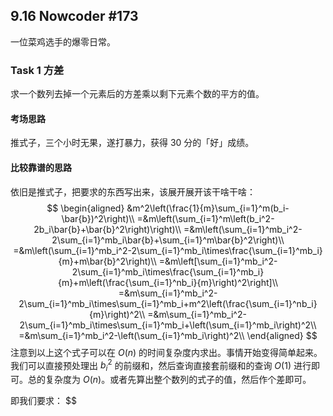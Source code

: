 ## 9.16 Nowcoder #173

一位菜鸡选手的爆零日常。

### Task 1 方差

求一个数列去掉一个元素后的方差乘以剩下元素个数的平方的值。

#### 考场思路

推式子，三个小时无果，遂打暴力，获得 30 分的「好」成绩。

#### 比较靠谱的思路

依旧是推式子，把要求的东西写出来，该展开展开该干啥干啥：
$$
\begin{aligned}
 &m^2\left(\frac{1}{m}\sum_{i=1}^m(b_i-\bar{b})^2\right)\\
=&m\left(\sum_{i=1}^m\left(b_i^2-2b_i\bar{b}+\bar{b}^2\right)\right)\\
=&m\left(\sum_{i=1}^mb_i^2-2\sum_{i=1}^mb_i\bar{b}+\sum_{i=1}^m\bar{b}^2\right)\\
=&m\left(\sum_{i=1}^mb_i^2-2\sum_{i=1}^mb_i\times\frac{\sum_{i=1}^mb_i}{m}+m\bar{b}^2\right)\\
=&m\left[\sum_{i=1}^mb_i^2-2\sum_{i=1}^mb_i\times\frac{\sum_{i=1}^mb_i}{m}+m\left(\frac{\sum_{i=1}^nb_i}{m}\right)^2\right]\\
=&m\sum_{i=1}^mb_i^2-2\sum_{i=1}^mb_i\times\sum_{i=1}^mb_i+m^2\left(\frac{\sum_{i=1}^nb_i}{m}\right)^2\\
=&m\sum_{i=1}^mb_i^2-2\sum_{i=1}^mb_i\times\sum_{i=1}^mb_i+\left(\sum_{i=1}^mb_i\right)^2\\
=&m\sum_{i=1}^mb_i^2-\left(\sum_{i=1}^mb_i\right)^2\\
\end{aligned}
$$
注意到以上这个式子可以在 $O(n)$ 的时间复杂度内求出。事情开始变得简单起来。我们可以直接预处理出 $b_i^2$ 的前缀和，然后查询直接套前缀和的查询 $O(1)$ 进行即可。总的复杂度为 $O(n)$。或者先算出整个数列的式子的值，然后作个差即可。

即我们要求：
$$
<!--stackedit_data:
eyJoaXN0b3J5IjpbMTI5MzM3OTIyMSwtOTg3MTU4MzI0LDY0Nj
kyMTMxM119
-->